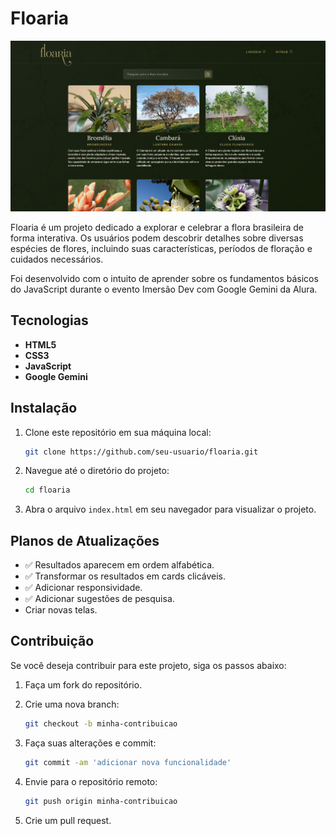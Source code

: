 # Floaria

![img](./src/img/screenshot.png)

Floaria é um projeto dedicado a explorar e celebrar a flora brasileira de forma interativa. Os usuários podem descobrir detalhes sobre diversas espécies de flores, incluindo suas características, períodos de floração e cuidados necessários.

Foi desenvolvido com o intuito de aprender sobre os fundamentos básicos do JavaScript durante o evento Imersão Dev com Google Gemini da Alura.

## Tecnologias

- **HTML5**
- **CSS3**
- **JavaScript**
- **Google Gemini**

## Instalação

1. Clone este repositório em sua máquina local:
    ```bash
    git clone https://github.com/seu-usuario/floaria.git
    ```
2. Navegue até o diretório do projeto:
    ```bash
    cd floaria
    ```
3. Abra o arquivo `index.html` em seu navegador para visualizar o projeto.

## Planos de Atualizações

- ✅ Resultados aparecem em ordem alfabética.
- ✅ Transformar os resultados em cards clicáveis.
- ✅ Adicionar responsividade.
- ✅ Adicionar sugestões de pesquisa.
- Criar novas telas.

## Contribuição

Se você deseja contribuir para este projeto, siga os passos abaixo:

1. Faça um fork do repositório.
   
2. Crie uma nova branch:
   ```bash
   git checkout -b minha-contribuicao
   ```
3. Faça suas alterações e commit:
   ```bash
   git commit -am 'adicionar nova funcionalidade'
   ```
4. Envie para o repositório remoto:
   ```bash
   git push origin minha-contribuicao
   ```
5. Crie um pull request.